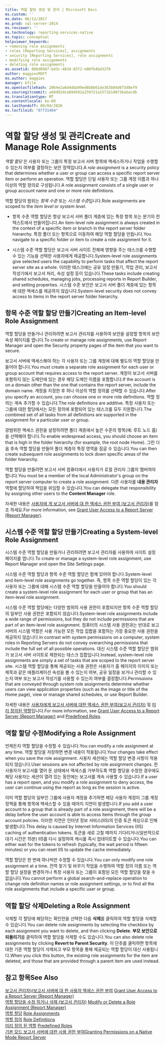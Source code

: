 ```yaml
---
title: 역할 할당 생성 및 관리 | Microsoft Docs
ms.custom: ''
ms.date: 06/13/2017
ms.prod: sql-server-2014
ms.reviewer: ''
ms.technology: reporting-services-native
ms.topic: conceptual
helpviewer_keywords:
- removing role assignments
- roles [Reporting Services], assignments
- security [Reporting Services], role assignments
- modifying role assignments
- deleting role assignments
ms.assetid: 086d0987-b43c-4834-8372-e08fb4b432f8
author: maggiesMSFT
ms.author: maggies
manager: kfile
ms.openlocfilehash: 2064e2a6d4dda99ed6b8b61de363b84d073d8ef9
ms.sourcegitcommit: ad4d92dce894592a259721a1571b1d8736abacdb
ms.translationtype: MT
ms.contentlocale: ko-KR
ms.lasthandoff: 08/04/2020
ms.locfileid: "87731404"
---
```

# <a name="create-and-manage-role-assignments"></a><span data-ttu-id="57345-102">역할 할당 생성 및 관리</span><span class="sxs-lookup"><span data-stu-id="57345-102">Create and Manage Role Assignments</span></span>
  <span data-ttu-id="57345-103">*역할 할당* 은 사용자 또는 그룹이 특정 보고서 서버 항목에 액세스하거나 작업을 수행할 수 있는지 여부를 결정하는 보안 정책입니다.</span><span class="sxs-lookup"><span data-stu-id="57345-103">A *role assignment* is a security policy that determines whether a user or group can access a specific report server item or perform an operation.</span></span> <span data-ttu-id="57345-104">역할 할당은 단일 사용자 또는 그룹 계정 이름과 하나 이상의 역할 정의로 구성됩니다.</span><span class="sxs-lookup"><span data-stu-id="57345-104">A role assignment consists of a single user or group account name and one or more role definitions.</span></span>  
  
 <span data-ttu-id="57345-105">역할 할당의 범위는 *항목 수준* 또는 *시스템 수준*입니다.</span><span class="sxs-lookup"><span data-stu-id="57345-105">Role assignments are scoped to the *item level* or *system level*.</span></span>  
  
-   <span data-ttu-id="57345-106">항목 수준 역할 할당은 항상 보고서 서버 폴더 계층에 있는 특정 항목 또는 분기의 컨텍스트에서 만들어집니다.</span><span class="sxs-lookup"><span data-stu-id="57345-106">An item-level role assignment is always created in the context of a specific item or branch in the report server folder hierarchy.</span></span> <span data-ttu-id="57345-107">특정 폴더 또는 항목으로 이동하여 해당 역할 할당을 만듭니다.</span><span class="sxs-lookup"><span data-stu-id="57345-107">You navigate to a specific folder or item to create a role assignment for it.</span></span>  
  
-   <span data-ttu-id="57345-108">시스템 수준 역할 할당은 보고서 서버 사이트 전체에 영향을 주는 태스크를 수행할 수 있는 기능을 선택한 사용자에게 제공합니다.</span><span class="sxs-lookup"><span data-stu-id="57345-108">System-level role assignments give selected users the capability to perform tasks that affect the report server site as a whole.</span></span> <span data-ttu-id="57345-109">이러한 태스크에는 공유 일정 만들기, 작업 관리, 보고서 작성기에서 보고서 처리, 속성 설정 등이 있습니다.</span><span class="sxs-lookup"><span data-stu-id="57345-109">These tasks include creating shared schedules, managing jobs, processing reports in Report Builder, and setting properties.</span></span> <span data-ttu-id="57345-110">시스템 수준 보안은 보고서 서버 폴더 계층에 있는 항목에 대한 액세스를 제공하지 않습니다.</span><span class="sxs-lookup"><span data-stu-id="57345-110">System-level security does not convey access to items in the report server folder hierarchy.</span></span>  
  
## <a name="creating-an-item-level-role-assignment"></a><span data-ttu-id="57345-111">항목 수준 역할 할당 만들기</span><span class="sxs-lookup"><span data-stu-id="57345-111">Creating an Item-level Role Assignment</span></span>  
 <span data-ttu-id="57345-112">역할 할당을 만들거나 관리하려면 보고서 관리자를 사용하여 보안을 설정할 항목의 보안 속성 페이지를 엽니다.</span><span class="sxs-lookup"><span data-stu-id="57345-112">To create or manage role assignments, use Report Manager and open the Security property pages of the item that you want to secure.</span></span>  
  
 <span data-ttu-id="57345-113">보고서 서버에 액세스해야 하는 각 사용자 또는 그룹 계정에 대해 별도의 역할 할당을 만들어야 합니다.</span><span class="sxs-lookup"><span data-stu-id="57345-113">You must create a separate role assignment for each user or group account that requires access to the report server.</span></span> <span data-ttu-id="57345-114">계정이 보고서 서버를 포함하지 않는 도메인에 있는 경우 해당 도메인 이름을 포함합니다.</span><span class="sxs-lookup"><span data-stu-id="57345-114">If the account is on a domain other than the one that contains the report server, include the domain name.</span></span> <span data-ttu-id="57345-115">계정을 지정한 후 하나 이상의 역할 정의를 선택할 수 있습니다.</span><span class="sxs-lookup"><span data-stu-id="57345-115">After you specify an account, you can choose one or more role definitions.</span></span> <span data-ttu-id="57345-116">역할 정의는 계속 추가할 수 있습니다.</span><span class="sxs-lookup"><span data-stu-id="57345-116">The role definitions are additive.</span></span> <span data-ttu-id="57345-117">특정 사용자 또는 그룹에 대한 할당에서는 모든 정의에 포함되어 있는 태스크를 모두 지원합니다.</span><span class="sxs-lookup"><span data-stu-id="57345-117">The combined set of all tasks from all definitions are supported in the assignment for a particular user or group.</span></span>  
  
 <span data-ttu-id="57345-118">광범위한 액세스 권한을 설정하려면 폴더 계층에서 높은 수준의 항목(예: 루트 노드 홈)을 선택해야 합니다.</span><span class="sxs-lookup"><span data-stu-id="57345-118">To enable widespread access, you should choose an item that is high in the folder hierarchy (for example, the root node Home).</span></span> <span data-ttu-id="57345-119">그런 다음 후속 역할 할당을 만들어 폴더 계층의 특정 영역을 잠글 수 있습니다.</span><span class="sxs-lookup"><span data-stu-id="57345-119">You can then create subsequent role assignments to lock down specific areas of the folder hierarchy.</span></span>  
  
 <span data-ttu-id="57345-120">역할 할당을 만들려면 보고서 서버 컴퓨터에서 사용자가 로컬 관리자 그룹의 멤버여야 합니다.</span><span class="sxs-lookup"><span data-stu-id="57345-120">You must be a member of the local Administrator's group on the report server computer to create a role assignment.</span></span> <span data-ttu-id="57345-121">다른 사용자를 **내용 관리자** 역할에 할당하여 책임을 위임할 수 있습니다.</span><span class="sxs-lookup"><span data-stu-id="57345-121">You can delegate that responsibility by assigning other users to the **Content Manager** role.</span></span>  
  
 <span data-ttu-id="57345-122">자세한 내용은 [사용자에 게 보고서 서버에 대 한 액세스 권한 부여 &#40;보고서 관리자&#41;](grant-user-access-to-a-report-server.md)를 참조 하세요.</span><span class="sxs-lookup"><span data-stu-id="57345-122">For more information, see [Grant User Access to a Report Server &#40;Report Manager&#41;](grant-user-access-to-a-report-server.md).</span></span>  
  
## <a name="creating-a-system-level-role-assignment"></a><span data-ttu-id="57345-123">시스템 수준 역할 할당 만들기</span><span class="sxs-lookup"><span data-stu-id="57345-123">Creating a System-level Role Assignment</span></span>  
 <span data-ttu-id="57345-124">시스템 수준 역할 할당을 만들거나 관리하려면 보고서 관리자를 사용하여 사이트 설정 페이지를 엽니다.</span><span class="sxs-lookup"><span data-stu-id="57345-124">To create or manage a system-level role assignment, use Report Manager and open the Site Settings page.</span></span>  
  
 <span data-ttu-id="57345-125">시스템 수준 역할 할당과 항목 수준 역할 할당은 함께 있어야 합니다.</span><span class="sxs-lookup"><span data-stu-id="57345-125">System-level and item-level role assignments go together.</span></span> <span data-ttu-id="57345-126">즉, 항목 수준 역할 할당이 있는 각 사용자 또는 그룹에 대해 시스템 수준 역할 할당을 만들어야 합니다.</span><span class="sxs-lookup"><span data-stu-id="57345-126">You should create a system-level role assignment for each user or group that has an item-level role assignment.</span></span>  
  
 <span data-ttu-id="57345-127">시스템 수준 역할 할당에는 다양한 범위의 사용 권한이 포함되지만 항목 수준 역할 할당의 일부인 사용 권한은 포함되지 않습니다.</span><span class="sxs-lookup"><span data-stu-id="57345-127">System-level role assignments include a wide range of permissions, but they do not include permissions that are part of an item-level role assignment.</span></span> <span data-ttu-id="57345-128">컴퓨터의 시스템 사용 권한과는 반대로 보고 서버의 시스템 역할은 사용 가능한 모든 작업 집합을 포함하는 가장 중요한 사용 권한을 제공하지 않습니다.</span><span class="sxs-lookup"><span data-stu-id="57345-128">In contrast with system permissions on a computer, system roles in Reporting Servers do not convey overarching permissions that include the full set of all possible operations.</span></span> <span data-ttu-id="57345-129">대신 시스템 수준 역할 할당은 범위가 보고서 서버 사이트로 제한되는 태스크 집합입니다.</span><span class="sxs-lookup"><span data-stu-id="57345-129">Instead, system-level role assignments are simply a set of tasks that are scoped to the report server site.</span></span> <span data-ttu-id="57345-130">시스템 역할 할당을 통해 제공되는 사용 권한은 사용자가 홈 페이지의 이미지 또는 제목과 같은 애플리케이션 속성을 볼 수 있는지 여부, 공유 일정을 보거나 관리할 수 있는지 여부 또는 보고서 작성기를 사용할 수 있는지 여부를 결정합니다.</span><span class="sxs-lookup"><span data-stu-id="57345-130">Permissions that are conveyed through system role assignments determine whether users can view application properties (such as the image or title of the Home page), view or manage shared schedules, or use Report Builder.</span></span>  
  
 <span data-ttu-id="57345-131">자세한 내용은 [사용자에게 보고서 서버에 대한 액세스 권한 부여&#40;보고서 관리자&#41;](grant-user-access-to-a-report-server.md) 및 [미리 정의된 역할](role-definitions-predefined-roles.md)입니다.</span><span class="sxs-lookup"><span data-stu-id="57345-131">For more information, see [Grant User Access to a Report Server &#40;Report Manager&#41;](grant-user-access-to-a-report-server.md) and [Predefined Roles](role-definitions-predefined-roles.md).</span></span>  
  
## <a name="modifying-a-role-assignment"></a><span data-ttu-id="57345-132">역할 할당 수정</span><span class="sxs-lookup"><span data-stu-id="57345-132">Modifying a Role Assignment</span></span>  
 <span data-ttu-id="57345-133">언제든지 역할 할당을 수정할 수 있습니다.</span><span class="sxs-lookup"><span data-stu-id="57345-133">You can modify a role assignment at any time.</span></span> <span data-ttu-id="57345-134">역할 할당을 저장하면 변경 내용이 적용됩니다.</span><span class="sxs-lookup"><span data-stu-id="57345-134">Your changes take effect when you save the role assignment.</span></span> <span data-ttu-id="57345-135">사용자 세션에는 역할 할당 변경 사항이 적용되지 않습니다.</span><span class="sxs-lookup"><span data-stu-id="57345-135">User sessions are not affected by role assignment changes.</span></span> <span data-ttu-id="57345-136">한 사용자가 보고서를 열어 둔 상태에서 액세스를 거부하도록 역할 할당을 수정한 경우에도 해당 사용자는 세션이 열려 있는 동안에는 보고서를 계속 사용할 수 있습니다.</span><span class="sxs-lookup"><span data-stu-id="57345-136">If a user has a report open, and you modify a role assignment to deny access, the user can continue using the report as long as the session is active.</span></span>  
  
 <span data-ttu-id="57345-137">이미 역할 할당의 일부인 그룹에 사용자 계정을 추가하면 해당 사용자 계정이 그룹 계정 정책을 통해 항목에 액세스할 수 있을 때까지 지연이 발생합니다.</span><span class="sxs-lookup"><span data-stu-id="57345-137">If you add a user account to a group that is already part of a role assignment, there will be a delay before the user account is able to access items through the group account policies.</span></span> <span data-ttu-id="57345-138">이러한 지연은 인터넷 정보 서비스(IIS)의 인증 토큰 캐싱으로 인해 발생합니다.</span><span class="sxs-lookup"><span data-stu-id="57345-138">This delay is caused by Internet Information Services (IIS) caching of authentication tokens.</span></span> <span data-ttu-id="57345-139">토큰을 새로 고칠 때까지 기다리거나(일반적으로 대기 시간은 15분) IIS를 다시 설정하여 캐시를 즉시 업데이트할 수 있습니다.</span><span class="sxs-lookup"><span data-stu-id="57345-139">You can either wait for the tokens to refresh (typically, the wait period is fifteen minutes) or you can reset IIS to update the cache immediately.</span></span>  
  
 <span data-ttu-id="57345-140">역할 할당은 한 번에 하나씩만 수정할 수 있습니다.</span><span class="sxs-lookup"><span data-stu-id="57345-140">You can only modify one role assignment at a time.</span></span> <span data-ttu-id="57345-141">전역 찾기 및 바꾸기 작업을 수행하여 역할 정의 이름 또는 역할 할당 설정을 변경하거나 특정 사용자 또는 그룹이 포함된 모든 역할 할당을 찾을 수 없습니다.</span><span class="sxs-lookup"><span data-stu-id="57345-141">You cannot perform a global search-and-replace operation to change role definition names or role assignment settings, or to find all the role assignments that include a specific user or group.</span></span>  
  
## <a name="deleting-a-role-assignment"></a><span data-ttu-id="57345-142">역할 할당 삭제</span><span class="sxs-lookup"><span data-stu-id="57345-142">Deleting a Role Assignment</span></span>  
 <span data-ttu-id="57345-143">삭제할 각 할당에 해당하는 확인란을 선택한 다음 **삭제**를 클릭하여 역할 할당을 삭제할 수 있습니다.</span><span class="sxs-lookup"><span data-stu-id="57345-143">You can delete role assignments by selecting the checkbox by each assignment you want to delete, and then clicking **Delete**.</span></span> <span data-ttu-id="57345-144">**부모 보안으로 되돌리기**를 클릭하여 역할 할당을 삭제할 수도 있습니다.</span><span class="sxs-lookup"><span data-stu-id="57345-144">You can also delete role assignments by clicking **Revert to Parent Security**.</span></span> <span data-ttu-id="57345-145">이 단추를 클릭하면 항목에 대한 기존 역할 할당이 삭제되고 부모 항목을 통해 제공되는 역할 할당이 대신 사용됩니다.</span><span class="sxs-lookup"><span data-stu-id="57345-145">When you click this button, the existing role assignments for the item are deleted, and those that are provided through a parent item are used instead.</span></span>  
  
## <a name="see-also"></a><span data-ttu-id="57345-146">참고 항목</span><span class="sxs-lookup"><span data-stu-id="57345-146">See Also</span></span>  
 <span data-ttu-id="57345-147">[보고서 관리자&#41;&#40;보고서 서버에 대 한 사용자 액세스 권한 부여](grant-user-access-to-a-report-server.md) </span><span class="sxs-lookup"><span data-stu-id="57345-147">[Grant User Access to a Report Server &#40;Report Manager&#41;](grant-user-access-to-a-report-server.md) </span></span>  
 <span data-ttu-id="57345-148">[역할 할당을 수정 하거나 삭제 &#40;보고서 관리자&#41;](role-assignments-modify-or-delete.md) </span><span class="sxs-lookup"><span data-stu-id="57345-148">[Modify or Delete a Role Assignment &#40;Report Manager&#41;](role-assignments-modify-or-delete.md) </span></span>  
 <span data-ttu-id="57345-149">[역할 할당](role-assignments.md) </span><span class="sxs-lookup"><span data-stu-id="57345-149">[Role Assignments](role-assignments.md) </span></span>  
 <span data-ttu-id="57345-150">[역할 정의](role-definitions.md) </span><span class="sxs-lookup"><span data-stu-id="57345-150">[Role Definitions](role-definitions.md) </span></span>  
 <span data-ttu-id="57345-151">[미리 정의 된 역할](role-definitions-predefined-roles.md) </span><span class="sxs-lookup"><span data-stu-id="57345-151">[Predefined Roles](role-definitions-predefined-roles.md) </span></span>  
 [<span data-ttu-id="57345-152">기본 모드 보고서 서버에 대한 사용 권한 부여</span><span class="sxs-lookup"><span data-stu-id="57345-152">Granting Permissions on a Native Mode Report Server</span></span>](granting-permissions-on-a-native-mode-report-server.md)  
  
  

